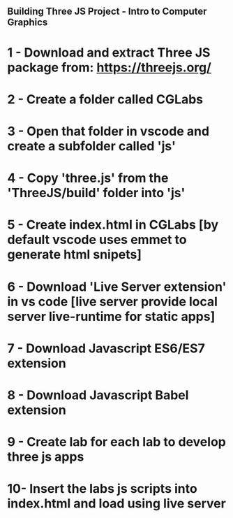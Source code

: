 ## Building Three JS Project - Intro to Computer Graphics

# 1 - Download and extract Three JS package from: https://threejs.org/
# 2 - Create a folder called CGLabs
# 3 - Open that folder in vscode and create a subfolder called 'js'
# 4 - Copy 'three.js' from the 'ThreeJS/build' folder into 'js'
# 5 - Create index.html in CGLabs [by default vscode uses emmet to generate html snipets]
# 6 - Download 'Live Server extension' in vs code [live server provide local server live-runtime for static apps]
# 7 - Download Javascript ES6/ES7 extension
# 8 - Download Javascript Babel extension
# 9 - Create lab<ID> for each lab to develop three js apps
# 10- Insert the labs js scripts into index.html and load using live server